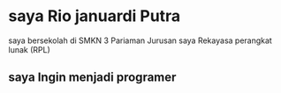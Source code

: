 <h1>saya Rio januardi Putra</h1>
<p>saya bersekolah di SMKN 3 Pariaman 
 Jurusan saya Rekayasa perangkat lunak (RPL) 
<h2>saya Ingin menjadi programer</h2>
